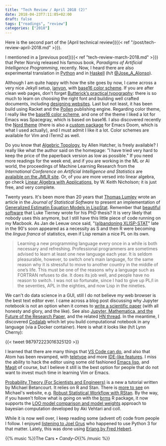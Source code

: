 ```yaml
---
title: "Tech Review / April 2018 (2)"
date: 2018-04-23T7:11:05+02:00
draft: false
tags: ["readings", "review"]
categories: ["2018"]
---
```


Here is the second part of the [April technical review]({{< ref "/post/tech-review-april-2018.md" >}}).

<!--more-->

I mentioned in a [previous post]({{< ref "tech-review-march-2018.md" >}}) that Peter Norvig released his famous book, _Paradigms of Artificial Intelligence Programming_, recently. Now, I heard there are also experimental translation in [Python](https://github.com/aimacode/aima-python) and in [Haskell](https://github.com/chris-taylor/aima-haskell) (h/t [@Jose_A_Alonso](http://www.glc.us.es/~jalonso/vestigium/)).

Although I am quite happy with how the site goes by now, I came across a very nice Jekyll setup, [lanyon](https://github.com/poole/lanyon), with [base16 color scheme](https://github.com/chriskempson/base16). If you are after clean web pages, don't forget [Butterick’s practical typography](https://practicaltypography.com): there is so much to learn on choosing the right font and building well crafted documents, including [designing websites](https://practicaltypography.com/websites.html). Last but not least, it has been build using Racket and the [Pollen](https://pollenpub.com) publishing engine. Regarding color theme, I really like the [base16 color scheme](http://chriskempson.com/projects/base16/), and one of the theme I liked a lot for Emacs was Spacegray, which is based on base16. I also discovered recently the [Nord theme](https://github.com/arcticicestudio) (there is also a [custom package](https://github.com/hlissner/emacs-doom-themes) for Emacs Doom, which is what I used actually), and I must admit I like it a lot. Color schemes are available for Vim and iTerm2 as well.

Do you know that [Algebric Topology](http://www.math.cornell.edu/~hatcher/AT/ATpage.html), by Allen Hatcher, is freely available? I really like what the author said on the homepage: "I have tried very hard to keep the price of the paperback version as low as possible." If you need more readings for the week end, and if you are working in the ML or AI world, the proceedings of Machine Learning Research from the _International Conference on Artificial Intelligence and Statistics_ are [avalaible on the JMLR site](http://proceedings.mlr.press/v84/). Or, of you are more versed into linear algebra, go check [Linear Algebra with Applications](https://openlibra.com/en/book/linear-algebra-with-applications), by W. Keith Nicholson; it is just free, and very complete.

Twenty years. It's been more than 20 years that [Thomas Lumley](http://faculty.washington.edu/tlumley/) wrote an article in the _Journal of Statistical Software_ to present an implementation of [Generalized Estimatin Equation Models in LispStat](https://www.jstatsoft.org/article/view/v001i03). Remember that [beautiful software](http://homepage.divms.uiowa.edu/~luke/xls/xlsinfo/xlsinfo.html) that Luke Tierney wrote for his PhD thesis? It is very likely that nobody uses this anymore, but I still have this little piece of code running on my Macbook. As Jan de Leeuw once said, "[(a)bandoning XLISP-STAT](https://www.jstatsoft.org/article/view/v013i07)" late in the 90's soon appeared as a necessity as S and then R were becoming the _lingua franca_ of statistics, even if Lisp remain a nice PL on its own.

> Learning a new programming language every once in a while is both necessary and refreshing. Professional programmers are sometimes advised to learn at least one new language each year. It is seldom pleasurable, however, to switch one’s main language, for the same reason why it is stressful to move to another country in the middle of one’s life. This must be one of the reasons why a language such as FORTRAN refuses to die. It does its job well, and people have no reason to switch. I was not so fortunate, since I had to give up PL/I in the seventies, APL in the eighties, and now Lisp in the nineties.

We can't do data science in a GUI, still I do not believe my web browser is the best text editor ever. I came across a blog post discussing why Jupyter notebook is not an option when it comes to [write a scientific paper](https://www.oliversherouse.com/2018/04/17/notebooks_arent_papers.html) (with all honesty and glory, and the like). See also [Jupyter, Mathematica, and the Future of the Research Paper](https://paulromer.net/jupyter-mathematica-and-the-future-of-the-research-paper/), and the related [HN thread](https://news.ycombinator.com/item?id=16840692). In the meantime, I discovered [Codalab](https://worksheets.codalab.org) which let you build computational notebook in any language (via a Docker container). Here is what it looks like (h/t Lynn Cherny):

{{< tweet 987972223016325120 >}}

I learned that there are many things that [VS Code can do](https://vscodecandothat.com), and also that Atom has been revamped, with [teletype](https://teletype.atom.io) and more [IDE-like features](https://ide.atom.io). I miss the ability to hack the editor using some old fashioned [Emacs lisp](https://github.com/chrisdone/elisp-guide), and [Magit](https://emacsair.me/2017/09/01/magit-walk-through/) of course, but I believe it still is the best option for people that do not want to invest much time in learning Vim or Emacs.

[Probability Theory (For Scientists and Engineers)](https://betanalpha.github.io/assets/case_studies/probability_theory.html) is a new a tutorial written by Michael Betancourt. It relies on R and Stan. There is [more to see](https://betanalpha.github.io/writing/) on Michael's website, e.g. [Robust Statistical Workflow with RStan](https://betanalpha.github.io/assets/case_studies/rstan_workflow.html). By the way, if you haven't follow what is going on with the [brms](https://github.com/paul-buerkner/brms) R package, it now supports the [LOO model comparison and model weights](http://andrewgelman.com/2018/04/16/loo-2-0-loose/) approach to bayesian computation developed by Aki Vehtari and coll.

While it is now well over, I keep reading some (advent of) code from people I follow. I enjoyed [listening to Joel Grus](https://www.youtube.com/watch?v=XVEP2d5esmY) who happened to use Python 3 for that matter. Lately, this was done using [Erlang by Fred Hebert](https://ferd.ca/advent-of-code-2017.html).

{{% music %}}The Cars • _Candy-O_{{% /music %}}
